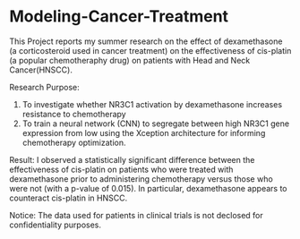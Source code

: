 # Modeling-Cancer-Treatment

This Project reports my summer research on the effect of dexamethasone (a corticosteroid used in cancer treatment)
on the effectiveness of cis-platin (a popular chemotheraphy drug) on patients with Head and Neck Cancer(HNSCC). 

Research Purpose: 
  1. To investigate whether NR3C1 activation by dexamethasone increases resistance to chemotherapy
  2. To train a neural network (CNN) to segregate between high NR3C1 gene expression from low using the
      Xception architecture for informing chemotherapy optimization. 
 
 Result:
 I observed a statistically significant difference between the effectiveness of cis-platin 
 on patients who were treated with dexamethasone prior to administering chemotherapy versus
 those who were not (with a p-value of 0.015). In particular, dexamethasone appears to counteract cis-platin in HNSCC. 
         
Notice: The data used for patients in clinical trials is not declosed for confidentiality purposes. 

